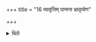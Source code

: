 +++
title = "16 व्यावृत्तिम् पाप्मना भ्रातृव्येण"

+++

<details><summary>थिते</summary>

व्यावृत्तिं पाप्मना भ्रातृव्येण गच्छन्ति १६
</details>
